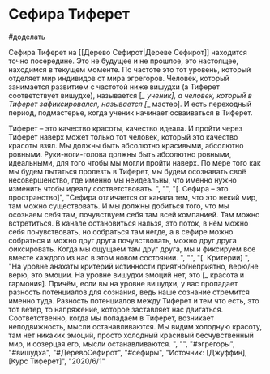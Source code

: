 # Сефира Тиферет
#доделать 

Сефира Тиферет на [[Дерево Сефирот|Дереве Сефирот]] находится точно посередине. Это не будущее и не прошлое, это настоящее, находимся в текущем моменте. По частоте это тот уровень, который отделяет мир индивидов от мира эгрегоров. Человек, который занимается развитием c частотой ниже вишудхи (а Тиферет соответствует вишудхе), называется [*_ ученик], а человек, который в Тиферет зафиксировался, называется [*_ мастер]. И есть переходный период, подмастерье, когда ученик начинает осваиваться в Тиферет. 

Тиферет – это качество красоты, качество идеала. И пройти через Тиферет наверх может только тот человек, который это качество красоты взял. Мы должны быть абсолютно красивыми, абсолютно ровными. Руки-ноги-голова должны быть абсолютно ровными, идеальными, для того чтобы мы могли пройти наверх. По мере того как мы будем пытаться пролезть в Тиферет, мы будем осознавать своё несовершенство, где именно мы неидеальны, что именно нужно изменить чтобы идеалу соответствовать. ",
        "",
        "[. Сефира – это пространство]",
        "Сефира отличается от канала тем, что это некий мир, там можно существовать. И мы должны добиться того, что мы осознаем себя там, почувствуем себя там всей компанией. Там можно встретиться. В канале остановиться нальзя, это поток, в нём можно себя почувствовать, но собраться там негде, а в сефире можно собраться и можно друг друга почувствовать, можно друг друга фиксировать. Когда мы ощущаем там друг друга, мы и фиксируем все вместе каждого из нас в этом новом состоянии. ",
        "",
        "[. Критерии] ",
        "На уровне анахаты критерий истинности приятно/неприятно, верю/не верю, это эмоции. На уровне вишудхи эмоций нет, это [_  красота и гармония]. Причём, если вы на уровне вишудхи, у вас пропадает разность потенциалов для сознания, ведь наше сознание стремится именно туда. Разность потенциалов между Тиферет и тем что есть,  это тот ветер, то напряжение, которое заставляет нас двигаться. Соответственно, когда мы попадаем в Тиферет, возникает неподвижность, мысли останавливаются. Мы видим холодную красоту, там нет никаких эмоций, просто холодный красивый бесчувственный мир, и созерцая его, мысли останавливаются. ",
        "",
        "#эгрегоры",
        "#вишудха",
        "#ДеревоСефирот",
        "#сефиры",
        "Источник: [Джуффин], [Курс Тиферет]",
        "2020/6/1"

